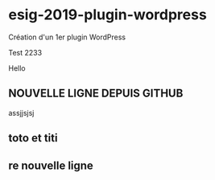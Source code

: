 # esig-2019-plugin-wordpress
Création d'un 1er plugin WordPress

Test 2233

Hello

## NOUVELLE LIGNE DEPUIS GITHUB

assjjsjsj


## toto et titi

## re nouvelle ligne


